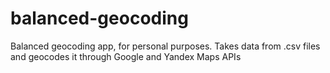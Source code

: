 balanced-geocoding
==================

Balanced geocoding app, for personal purposes. Takes data from .csv files and geocodes it through Google and Yandex Maps APIs